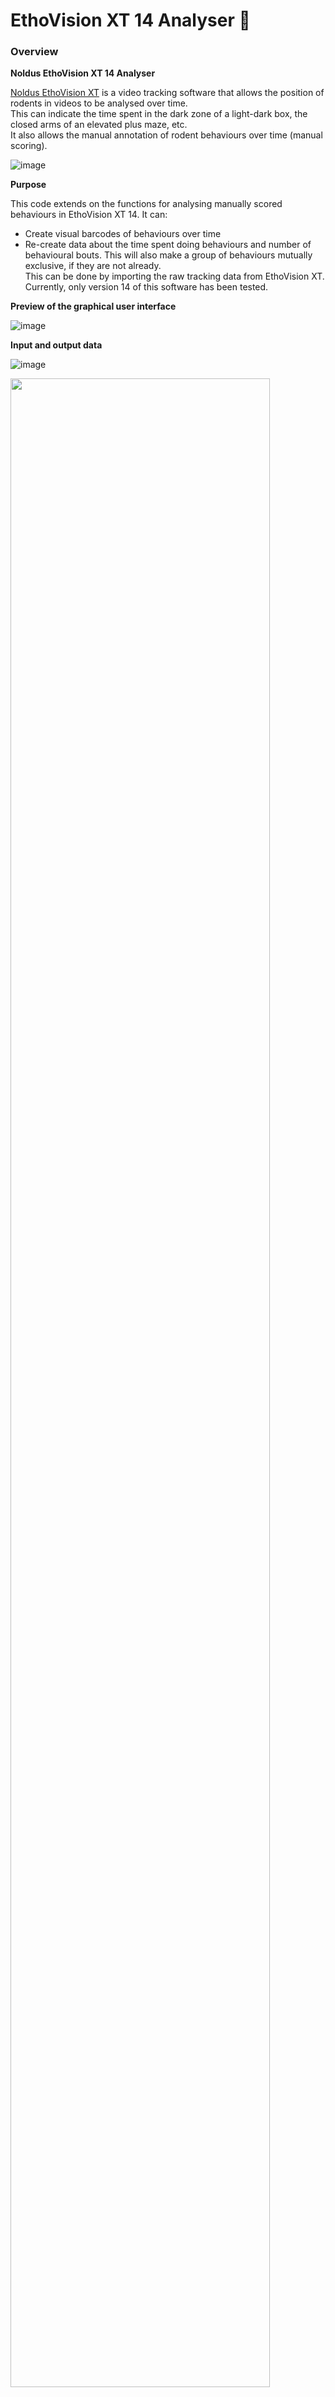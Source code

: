 # EthoVision XT 14 Analyser 🐁

### Overview

__Noldus EthoVision XT 14 Analyser__

[Noldus EthoVision XT](https://www.noldus.com/ethovision-xt) is a video tracking software that allows the position of rodents in videos to be analysed over time. <br>
This can indicate the time spent in the dark zone of a light-dark box, the closed arms of an elevated plus maze, etc. <br>
It also allows the manual annotation of rodent behaviours over time (manual scoring).

![image](https://user-images.githubusercontent.com/101311642/205426919-ff706f7d-11b2-4e39-90ef-f725043e64fb.png)

__Purpose__

This code extends on the functions for analysing manually scored behaviours in EthoVision XT 14. It can: <br>
* Create visual barcodes of behaviours over time
* Re-create data about the time spent doing behaviours and number of behavioural bouts.
This will also make a group of behaviours mutually exclusive, if they are not already. <br>
This can be done by importing the raw tracking data from EthoVision XT. <br>
Currently, only version 14 of this software has been tested. <br>

__Preview of the graphical user interface__

![image](https://user-images.githubusercontent.com/101311642/205427812-4c3e3e2c-4526-472e-8e2a-4cf45d1ad3cc.png)

__Input and output data__

![image](https://user-images.githubusercontent.com/101311642/161454794-a0dea082-6f06-43ad-85e8-0e4d21a9b9a9.png)

<p align="left">
  <img src="https://user-images.githubusercontent.com/101311642/161454762-64cef9d2-8925-4696-ae61-fae87e630365.png"/ width="90.77%">
</p><br/>

### Installation

Install [Anaconda Navigator](https://www.anaconda.com/products/distribution). <br>
Open Anaconda Prompt (on Mac open terminal and install X-Code when prompted). <br>
Download this repository to your home directory by typing in the line below.
```
git clone https://github.com/Andrews-Lab/EthoVision_analyser.git
```
Change the directory to the place where the downloaded folder is. <br>
```
cd EthoVision_analyser
```

Create a conda environment and install the dependencies.
```
conda env create -n EVA -f Dependencies.yaml
```

### Usage
Open Anaconda Prompt (on Mac open terminal). <br>
Change the directory to the place where the git clone was made.
```
cd EthoVision_analyser
```

Activate the conda environment.
```
conda activate EVA
```

Run the codes.
```
python Ethovision_analyser.py
```

### Guide

View the guide about [how to analyse your EthoVision XT data](How_to_use_EthoVision_analyser_codes.pdf).

<br>

### Acknowledgements

__Author:__ <br>
[Harry Dempsey](https://github.com/H-Dempsey) (Andrews lab and Foldi lab) <br>

__Credits:__ <br>
Zane Andrews <br>

__About the labs:__ <br>
The [Andrews lab](https://www.monash.edu/discovery-institute/andrews-lab) investigates how the brain senses and responds to hunger. <br>
The [Foldi lab](https://www.monash.edu/discovery-institute/foldi-lab) investigates the biological underpinnings of anorexia nervosa and feeding disorders. <br>
